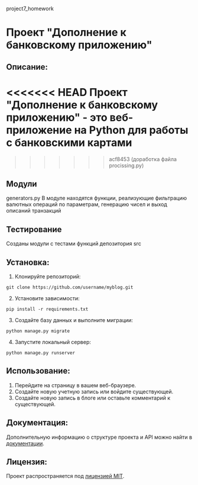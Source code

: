 project7_homework
# Проект "Дополнение к банковскому приложению"

## Описание:

<<<<<<< HEAD
Проект "Дополнение к банковскому приложению" -  это веб-приложение на Python для работы с банковскими картами
=======
>>>>>>> acf8453 (доработка файла procissing.py)
## Модули 
generators.py 
В модуле находятся функции, реализующие фильтрацию валютных операций по параметрам, генерацию чисел и выход описаний 
транзакций

## Тестирование 
Созданы модули с тестами функций депозитория src

## Установка:

1. Клонируйте репозиторий:
```
git clone https://github.com/username/myblog.git
```

2. Установите зависимости:
```
pip install -r requirements.txt
```

3. Создайте базу данных и выполните миграции:
```
python manage.py migrate
```

4. Запустите локальный сервер:
```
python manage.py runserver
```
## Использование:

1. Перейдите на страницу в вашем веб-браузере.
2. Создайте новую учетную запись или войдите существующей.
3. Создайте новую запись в блоге или оставьте комментарий к существующей.

## Документация:

Дополнительную информацию о структуре проекта и API можно найти в [документации](docs/README.md).

## Лицензия:

Проект распространяется под [лицензией MIT](LICENSE).
